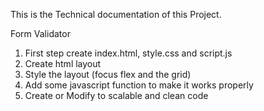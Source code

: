 This is the Technical documentation of this Project.

Form Validator
1. First step create index.html, style.css and script.js
2. Create html layout
3. Style the layout (focus flex and the grid)
4. Add some javascript function to make it works properly
5. Create or Modify to scalable and clean code
